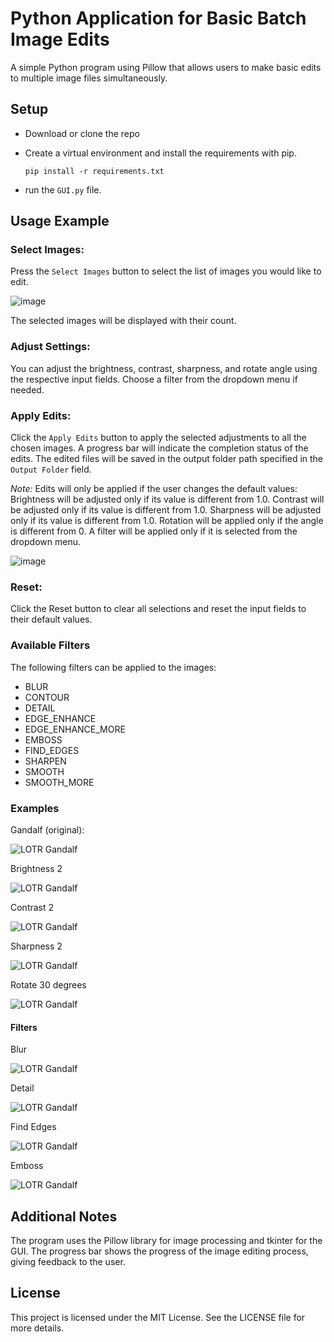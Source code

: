 # Python Application for Basic Batch Image Edits

A simple Python program using Pillow that allows users to make basic edits to multiple image files simultaneously.

## Setup
- Download or clone the repo
- Create a virtual environment and install the requirements with pip.
  ```
  pip install -r requirements.txt
  ```

- run the `GUI.py` file.

## Usage Example

### Select Images:
Press the `Select Images` button to select the list of images you would like to edit.

![image](https://github.com/user-attachments/assets/dc949a25-e42b-437d-b15b-6c7b3345a269)

The selected images will be displayed with their count.

### Adjust Settings:

You can adjust the brightness, contrast, sharpness, and rotate angle using the respective input fields.
Choose a filter from the dropdown menu if needed.

### Apply Edits:

Click the `Apply Edits` button to apply the selected adjustments to all the chosen images. A progress bar will indicate the completion status of the edits.
The edited files will be saved in the output folder path specified in the `Output Folder` field.

*_Note:_* Edits will only be applied if the user changes the default values:
Brightness will be adjusted only if its value is different from 1.0.
Contrast will be adjusted only if its value is different from 1.0.
Sharpness will be adjusted only if its value is different from 1.0.
Rotation will be applied only if the angle is different from 0.
A filter will be applied only if it is selected from the dropdown menu.


![image](https://github.com/user-attachments/assets/6accec42-407e-408f-8f95-8c759ab4b5d0)


### Reset:
Click the Reset button to clear all selections and reset the input fields to their default values.

### Available Filters
The following filters can be applied to the images:

- BLUR
- CONTOUR
- DETAIL
- EDGE_ENHANCE
- EDGE_ENHANCE_MORE
- EMBOSS
- FIND_EDGES
- SHARPEN
- SMOOTH
- SMOOTH_MORE


### Examples
Gandalf (original):

![LOTR Gandalf](https://github.com/user-attachments/assets/97209112-7c5d-4818-92ac-804c6b831c3b)

Brightness 2

![LOTR Gandalf](https://github.com/user-attachments/assets/c2ee55b5-0192-44e7-8521-63c700937a6a)

Contrast 2

![LOTR Gandalf](https://github.com/user-attachments/assets/b8b8ba02-05c7-4785-9f03-c9f89b5dde0e)

Sharpness 2

![LOTR Gandalf](https://github.com/user-attachments/assets/cdd70ad1-b2a1-435f-8d85-9cfa6f1c105a)

Rotate 30 degrees

![LOTR Gandalf](https://github.com/user-attachments/assets/d926cf94-8794-49d2-a245-0e61cb63686a)

#### Filters

Blur

![LOTR Gandalf](https://github.com/user-attachments/assets/34e11526-bbd3-4e36-831f-672a2d706713)

Detail

![LOTR Gandalf](https://github.com/user-attachments/assets/519f2c07-27fd-4ec9-ab6c-2aeb10f8ed8a)

Find Edges

![LOTR Gandalf](https://github.com/user-attachments/assets/dbe02f78-0b72-4943-a5d9-58975486ed3b)

Emboss

![LOTR Gandalf](https://github.com/user-attachments/assets/bc66ba1d-5fdb-43b9-9412-d1c55765b6af)

## Additional Notes
The program uses the Pillow library for image processing and tkinter for the GUI.
The progress bar shows the progress of the image editing process, giving feedback to the user.

## License
This project is licensed under the MIT License. See the LICENSE file for more details.
